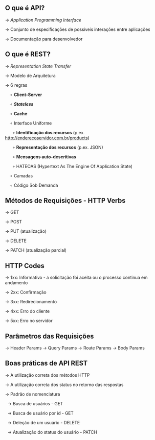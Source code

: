 ## O que é API?
  → *Application Programming Interface*

  → Conjunto de especificações de possíveis interações entre aplicações

  → Documentação para desenvolvedor
  
## O que é REST?
  → *Representation State Transfer*

  → Modelo de Arquitetura

  → 6 regras

&nbsp;&nbsp;&nbsp;&nbsp;∘ **Client-Server**

&nbsp;&nbsp;&nbsp;&nbsp;∘ ***Stateless***

&nbsp;&nbsp;&nbsp;&nbsp;∘ **Cache**

&nbsp;&nbsp;&nbsp;&nbsp;∘ Interface Uniforme

&nbsp;&nbsp;&nbsp;&nbsp;&nbsp;&nbsp;∘ **Identificação dos recursos** (p.ex. http://enderecoservidor.com.br/products)

&nbsp;&nbsp;&nbsp;&nbsp;&nbsp;&nbsp;∘ **Representação dos recursos** (p.ex. JSON)
      
&nbsp;&nbsp;&nbsp;&nbsp;&nbsp;&nbsp;∘ **Mensagens auto-descritivas**

&nbsp;&nbsp;&nbsp;&nbsp;&nbsp;&nbsp;∘ HATEOAS (Hypertext As The Engine Of Application State)

&nbsp;&nbsp;&nbsp;&nbsp;∘ Camadas

&nbsp;&nbsp;&nbsp;&nbsp;∘ Código Sob Demanda

## Métodos de Requisições - HTTP Verbs
  → GET

  → POST

  → PUT (atualização)

  → DELETE

  → PATCH (atualização parcial)

## HTTP Codes
  → 1xx: Informativo - a solicitação foi aceita ou o processo continua em andamento

  → 2xx: Confirmação

  → 3xx: Redirecionamento

  → 4xx: Erro do cliente

  → 5xx: Erro no servidor
      
## Parâmetros das Requisições
  → Header Params
  → Query Params
  → Route Params
  → Body Params

## Boas práticas de API REST
  → A utilização correta dos métodos HTTP

  → A utilização correta dos status no retorno das respostas

  → Padrão de nomenclatura

  &nbsp;&nbsp;→ Busca de usuários - GET

  &nbsp;&nbsp;→ Busca de usuário por id - GET

  &nbsp;&nbsp;→ Deleção de um usuário - DELETE

  &nbsp;&nbsp;→ Atualização do status do usuário - PATCH
